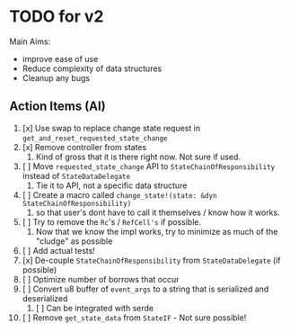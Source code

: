 # TODO for v2

Main Aims:

* improve ease of use
* Reduce complexity of data structures
* Cleanup any bugs

## Action Items (AI)

1. [x] Use swap to replace change state request in `get_and_reset_requested_state_change`
2. [x] Remove controller from states
   1. Kind of gross that it is there right now. Not sure if used.
3. [ ] Move `requested_state_change` API to `StateChainOfResponsibility` instead of `StateDataDelegate`
   1. Tie it to API, not a specific data structure
4. [ ] Create a macro called `change_state!(state: &dyn StateChainOfResponsibility)`
   1. so that user's dont have to call it themselves / know how it works.
5. [ ] Try to remove the `Rc`'s / `RefCell's` if possible.
   1. Now that we know the impl works, try to minimize as much of the "cludge" as possible
6. [ ] Add actual tests!
7. [x] De-couple `StateChainOfResponsibility` from `StateDataDelegate` (if possible)
8. [ ] Optimize number of borrows that occur
9. [ ] Convert u8 buffer of `event_args` to a string that is serialized and deserialized
   1. [ ] Can be integrated with serde
10. [ ] Remove `get_state_data` from `StateIF` - Not sure possible!
